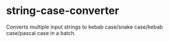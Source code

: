# string-case-converter
Converts multiple input strings to kebab case/snake case/kebab case/pascal case in a batch.
